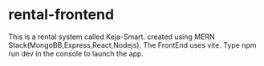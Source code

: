 # rental-frontend
This is a rental system called Keja-Smart.
created using MERN Stack(MongoBB,Express,React,Nodejs).
The FrontEnd uses vite.
Type npm run dev in the console to launch the app.
